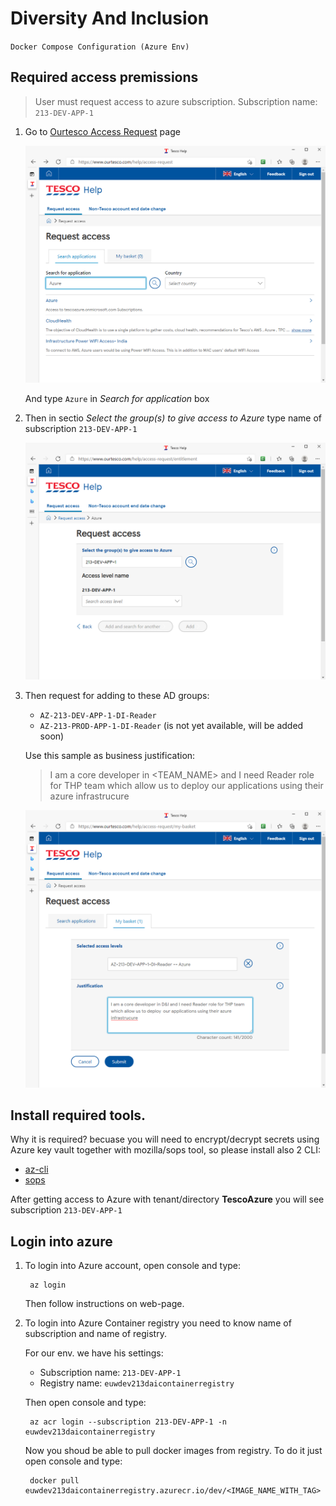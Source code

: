 # Diversity And Inclusion

`Docker Compose Configuration (Azure Env)`


## Required access premissions

> User must request access to azure subscription. Subscription name: `213-DEV-APP-1`

1. Go to [Ourtesco Access Request](https://www.ourtesco.com/help/access-request) page

   ![azure-access-reuqest-01](images/azure-access-reuqest-01.png)

   And type `Azure` in *Search for application* box

2. Then in sectio *Select the group(s) to give access to Azure* type name of subscription `213-DEV-APP-1`

   ![azure-access-reuqest-02](images/azure-access-reuqest-02.png)

3. Then request for adding to these AD groups:
   - `AZ-213-DEV-APP-1-DI-Reader`
   - `AZ-213-PROD-APP-1-DI-Reader` (is not yet available, will be added soon)

   Use this sample as business justification:

   > I am a core developer in <TEAM_NAME> and I need Reader role for THP team which allow us to deploy 
   > our applications using their azure infrastrucure 

   ![azure-access-reuqest-03](images/azure-access-reuqest-03.png)


## Install required tools. 

Why it is required? becuase you will need to encrypt/decrypt secrets using Azure key vault 
   together with mozilla/sops tool, so please install also 2 CLI:

   - [az-cli](https://docs.microsoft.com/en-us/cli/azure/install-azure-cli)
   - [sops](https://github.com/mozilla/sops)

   After getting access to Azure with tenant/directory **TescoAzure** you will see subscription `213-DEV-APP-1`

## Login into azure

1. To login into Azure account, open console and type:

        az login

    Then follow instructions on web-page.

2. To login into Azure Container registry you need to know name of subscription and name of registry.

   For our env. we have his settings:
   - Subscription name: `213-DEV-APP-1`
   - Registry name: `euwdev213daicontainerregistry`

   Then open console and type:

        az acr login --subscription 213-DEV-APP-1 -n euwdev213daicontainerregistry

   Now you shoud be able to pull docker images from registry. To do it just open console and type:

        docker pull euwdev213daicontainerregistry.azurecr.io/dev/<IMAGE_NAME_WITH_TAG>
